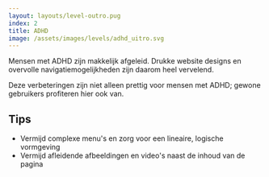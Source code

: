 ```yaml
---
layout: layouts/level-outro.pug
index: 2
title: ADHD
image: /assets/images/levels/adhd_uitro.svg
---
```


Mensen met ADHD zijn makkelijk afgeleid. Drukke website designs en overvolle navigatiemogelijkheden zijn daarom heel vervelend.

Deze verbeteringen zijn niet alleen prettig voor mensen met ADHD; gewone gebruikers profiteren hier ook van.

## Tips

* Vermijd complexe menu's en zorg voor een lineaire, logische vormgeving
* Vermijd afleidende afbeeldingen en video's naast de inhoud van de pagina